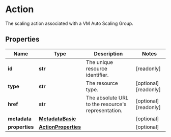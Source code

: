 # Action

The scaling action associated with a VM Auto Scaling Group.
## Properties
| Name | Type | Description | Notes |
| ------------ | ------------- | ------------- | ------------- |
| **id** | **str** | The unique resource identifier. | [readonly]  |
| **type** | **str** | The resource type. | [optional] [readonly]  |
| **href** | **str** | The absolute URL to the resource&#39;s representation. | [optional] [readonly]  |
| **metadata** | [**MetadataBasic**](MetadataBasic.md) |  | [optional]  |
| **properties** | [**ActionProperties**](ActionProperties.md) |  | [optional]  |


